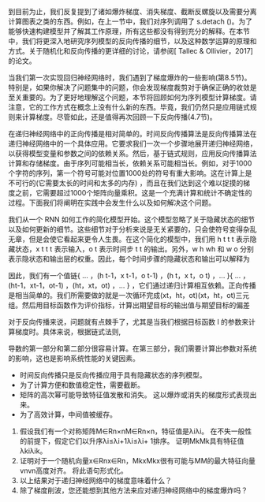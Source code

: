 

<!--
 * @version:
 * @Author:  StevenJokes https://github.com/StevenJokes
 * @Date: 2020-07-19 20:00:08
 * @LastEditors:  StevenJokes https://github.com/StevenJokes
 * @LastEditTime: 2020-07-19 20:05:33
 * @Description:translate by machine
 * @TODO::
 * @Reference:https://d2l.ai/chapter_recurrent-neural-networks/bptt.html
-->

到目前为止，我们反复提到了诸如爆炸梯度、消失梯度、截断反螺旋以及需要分离计算图表之类的东西。例如，在上一节中，我们对序列调用了 s.detach ()。为了能够快速构建模型并了解其工作原理，所有这些都没有得到充分的解释。在本节中，我们将更深入地研究序列模型的反向传播的细节，以及这种数学运算的原理和方式。关于随机化和反向传播的更详细的讨论，请参阅[ Tallec & Ollivier，2017]的论文。

当我们第一次实现回归神经网络时，我们遇到了梯度爆炸的一些影响(第8.5节)。特别是，如果你解决了问题集中的问题，你会发现梯度裁剪对于确保正确的收敛是至关重要的。为了更好地理解这个问题，本节将回顾如何为序列模型计算梯度。请注意，它的工作方式在概念上没有什么新的东西。毕竟，我们仍然只是应用链式规则来计算梯度。尽管如此，还是值得再次回顾一下反向传播(4.7节)。

在递归神经网络中的正向传播是相对简单的。时间反向传播算法是反向传播算法在递归神经网络中的一个具体应用。它要求我们一次一个步骤地展开递归神经网络，以获得模型变量和参数之间的依赖关系。然后，基于链式规则，应用反向传播算法计算和存储梯度。由于序列可能相当长，依赖关系可能相当长。例如，对于1000个字符的序列，第一个符号可能对位置1000处的符号有重大影响。这在计算上是不可行的(它需要太长的时间和太多的内存) ，而且在我们达到这个难以捉摸的梯度之前，它需要超过1000个矩阵向量乘积。这是一个充满计算和统计不确定性的过程。下面我们将阐明在实践中会发生什么以及如何解决这个问题。

我们从一个 RNN 如何工作的简化模型开始。这个模型忽略了关于隐藏状态的细节以及如何更新的细节。这些细节对于分析来说是无关紧要的，只会使符号变得杂乱无章，但是会使它看起来更令人生畏。在这个简化的模型中，我们用 h t t t 表示隐藏状态，x t t t 表示输入，o t 表示时间步 t t 的输出。另外，w h wh 和 w o 分别表示隐状态和输出层的权重。因此，每个时间步骤的隐藏状态和输出可以解释为

因此，我们有一个值链{ ... ，(h t-1，x t-1，o t-1) ，(h t，x t，o t) ，... }{ ... ，(ht-1，xt-1，ot-1) ，(ht，xt，ot) ，... } ，它们通过递归计算相互依赖。正向传播是相当简单的。我们所需要做的就是一次循环完成(xt，ht，ot)(xt，ht，ot)三元组。然后用目标函数作为评价指标，计算出期望目标的输出值与期望目标的偏差

对于反向传播来说，问题就有点棘手了，尤其是当我们根据目标函数 l 的参数来计算梯度时。具体来说，根据链式法则,

导数的第一部分和第二部分很容易计算。在第三部分，我们需要计算出参数对系统的影响，这也是影响系统性能的关键因素。



* 时间反向传播只是反向传播应用于具有隐藏状态的序列模型。
* 为了计算方便和数值稳定性，需要截断。
* 矩阵的高次幂可能导致特征值发散和消失。 这以爆炸或消失的梯度形式表现出来。
* 为了高效计算，中间值被缓存。

1. 假设我们有一个对称矩阵M∈Rn×nM∈Rn×n，特征值是λiλi。 在不失一般性的前提下，假定它们以升序λi≤λi+1λi≤λi+ 1排序。 证明MkMk具有特征值λkiλik。
1. 证明对于一个随机向量x∈Rnx∈Rn，MkxMkx很有可能与MM的最大特征向量vnvn高度对齐。 将此语句形式化。
1. 以上结果对于递归神经网络中的梯度意味着什么？
1. 除了梯度削波，您还能想到其他方法来应对递归神经网络中的梯度爆炸吗？
